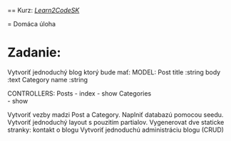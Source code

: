 == Kurz: [*Learn2CodeSK*](http://www.learn2code.sk/)

= Domáca úloha

# Zadanie: 
Vytvoriť jednoduchý blog ktorý bude mať:
  MODEL:
      Post
        title :string
        body :text
      Category
        name :string

  CONTROLLERS:
    Posts 
      - index
      - show
    Categories  
      - show

Vytvoriť vezby madzi Post a Category. 
Naplniť databazú pomocou seedu.
Vytvoriť jednoduchý layout s pouzitim partialov. 
Vygenerovat dve staticke stranky: 
  kontakt
  o blogu
Vytvoriť jednoduchú administráciu blogu (CRUD)
